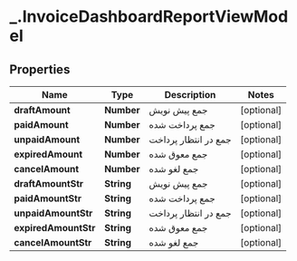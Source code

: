 # _.InvoiceDashboardReportViewModel

## Properties
Name | Type | Description | Notes
------------ | ------------- | ------------- | -------------
**draftAmount** | **Number** | جمع پیش نویش | [optional] 
**paidAmount** | **Number** | جمع پرداخت شده | [optional] 
**unpaidAmount** | **Number** | جمع در انتظار پرداخت | [optional] 
**expiredAmount** | **Number** | جمع معوق شده | [optional] 
**cancelAmount** | **Number** | جمع لغو شده | [optional] 
**draftAmountStr** | **String** | جمع پیش نویش | [optional] 
**paidAmountStr** | **String** | جمع پرداخت شده | [optional] 
**unpaidAmountStr** | **String** | جمع در انتظار پرداخت | [optional] 
**expiredAmountStr** | **String** | جمع معوق شده | [optional] 
**cancelAmountStr** | **String** | جمع لغو شده | [optional] 


